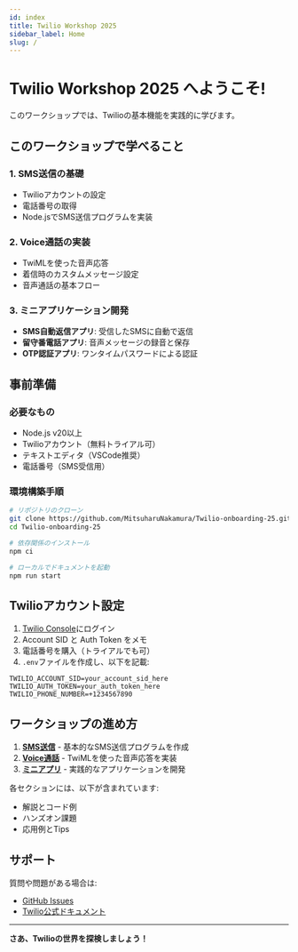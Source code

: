 ```yaml
---
id: index
title: Twilio Workshop 2025
sidebar_label: Home
slug: /
---
```


# Twilio Workshop 2025 へようこそ!

このワークショップでは、Twilioの基本機能を実践的に学びます。

## このワークショップで学べること

### 1. SMS送信の基礎
- Twilioアカウントの設定
- 電話番号の取得
- Node.jsでSMS送信プログラムを実装

### 2. Voice通話の実装
- TwiMLを使った音声応答
- 着信時のカスタムメッセージ設定
- 音声通話の基本フロー

### 3. ミニアプリケーション開発
- **SMS自動返信アプリ**: 受信したSMSに自動で返信
- **留守番電話アプリ**: 音声メッセージの録音と保存
- **OTP認証アプリ**: ワンタイムパスワードによる認証

## 事前準備

### 必要なもの
- Node.js v20以上
- Twilioアカウント（無料トライアル可）
- テキストエディタ（VSCode推奨）
- 電話番号（SMS受信用）

### 環境構築手順

```bash
# リポジトリのクローン
git clone https://github.com/MitsuharuNakamura/Twilio-onboarding-25.git
cd Twilio-onboarding-25

# 依存関係のインストール
npm ci

# ローカルでドキュメントを起動
npm run start
```

## Twilioアカウント設定

1. [Twilio Console](https://console.twilio.com)にログイン
2. Account SID と Auth Token をメモ
3. 電話番号を購入（トライアルでも可）
4. `.env`ファイルを作成し、以下を記載:

```env
TWILIO_ACCOUNT_SID=your_account_sid_here
TWILIO_AUTH_TOKEN=your_auth_token_here
TWILIO_PHONE_NUMBER=+1234567890
```

## ワークショップの進め方

1. **[SMS送信](./sms)** - 基本的なSMS送信プログラムを作成
2. **[Voice通話](./voice)** - TwiMLを使った音声応答を実装
3. **[ミニアプリ](./apps)** - 実践的なアプリケーションを開発

各セクションには、以下が含まれています:
- 解説とコード例
- ハンズオン課題
- 応用例とTips

## サポート

質問や問題がある場合は:
- [GitHub Issues](https://github.com/MitsuharuNakamura/Twilio-onboarding-25/issues)
- [Twilio公式ドキュメント](https://www.twilio.com/docs)

---

**さあ、Twilioの世界を探検しましょう！**